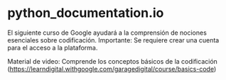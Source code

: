# python_documentation.io

El siguiente curso de Google ayudará a la comprensión de nociones esenciales sobre codificación. Importante: Se requiere crear una cuenta para el acceso a la plataforma.
 
Material de video: Comprende los conceptos básicos de la codificación (https://learndigital.withgoogle.com/garagedigital/course/basics-code)
                                         
